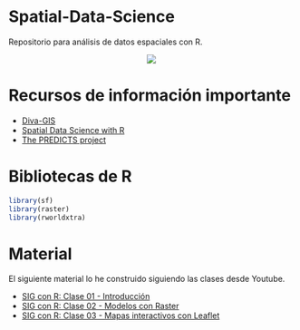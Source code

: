# Spatial-Data-Science

Repositorio para análisis de datos espaciales con R.

<center>
<img src = "https://www.esri.com/content/dam/esrisites/en-us/arcgis/what-is-gis/images/overview-banner-layerstack-wide.png"/>
</center>

# Recursos de información importante

- [Diva-GIS](https://2.bp.blogspot.com/-GlG4gO9pnqI/UKTXdkJO8QI/AAAAAAAAAR4/ABV7ilCYy0c/s1600/fig0.jpg)
- [Spatial Data Science with R](https://rspatial.org/)
- [The PREDICTS project](https://www.predicts.org.uk/)

# Bibliotecas de R

```r
library(sf)
library(raster)
library(rworldxtra)
```

# Material

El siguiente material lo he construido siguiendo las clases desde Youtube.
- [SIG con R: Clase 01 - Introducción](https://rpubs.com/Edimer/673433)
- [SIG con R: Clase 02 - Modelos con Raster](https://rpubs.com/Edimer/673524)
- [SIG con R: Clase 03 - Mapas interactivos con Leaflet](https://rpubs.com/Edimer/673994)